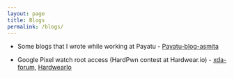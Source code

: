 ```yaml
---
layout: page
title: Blogs
permalink: /blogs/
---
```


* Some blogs that I wrote while working at Payatu - [Payatu-blog-asmita](https://payatu.com/author/asmita-jha/)

* Google Pixel watch root access (HardPwn contest at Hardwear.io) - [xda-forum](https://forum.xda-developers.com/t/how-to-root-google-pixel-watch-using-magisk.4592737/), [HardwearIo](https://media.hardwear.io/hardpwn-usa-2023/)

